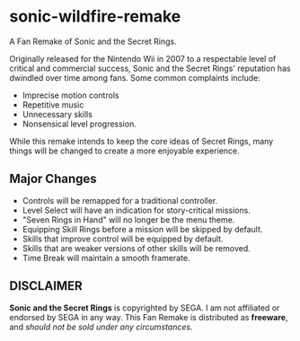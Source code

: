 # sonic-wildfire-remake
A Fan Remake of Sonic and the Secret Rings.

Originally released for the Nintendo Wii in 2007 to a respectable level of critical and commercial success, Sonic and the Secret Rings' reputation has dwindled over time among fans. Some common complaints include:
 - Imprecise motion controls
 - Repetitive music
 - Unnecessary skills
 - Nonsensical level progression.

While this remake intends to keep the core ideas of Secret Rings, many things will be changed to create a more enjoyable experience.


<h2>Major Changes</h2>

- Controls will be remapped for a traditional controller.
- Level Select will have an indication for story-critical missions.
- "Seven Rings in Hand" will no longer be the menu theme.
- Equipping Skill Rings before a mission will be skipped by default.
- Skills that improve control will be equipped by default.
- Skills that are weaker versions of other skills will be removed.
- Time Break will maintain a smooth framerate.


<h2>DISCLAIMER</h2>

**Sonic and the Secret Rings** is copyrighted by SEGA. I am not affiliated or endorsed by SEGA in any way.
This Fan Remake is distributed as **freeware**, and *should not be sold under any circumstances.*
